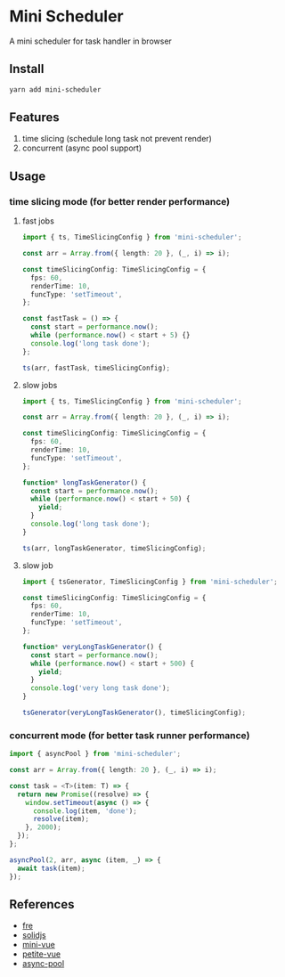 # Mini Scheduler

A mini scheduler for task handler in browser

## Install

```bash
yarn add mini-scheduler
```

## Features

1. time slicing (schedule long task not prevent render)
2. concurrent (async pool support)

## Usage

### time slicing mode (for better render performance)

1. fast jobs

    ```ts
    import { ts, TimeSlicingConfig } from 'mini-scheduler';

    const arr = Array.from({ length: 20 }, (_, i) => i);

    const timeSlicingConfig: TimeSlicingConfig = {
      fps: 60,
      renderTime: 10,
      funcType: 'setTimeout',
    };

    const fastTask = () => {
      const start = performance.now();
      while (performance.now() < start + 5) {}
      console.log('long task done');
    };

    ts(arr, fastTask, timeSlicingConfig);
    ```

2. slow jobs

    ```ts
    import { ts, TimeSlicingConfig } from 'mini-scheduler';

    const arr = Array.from({ length: 20 }, (_, i) => i);

    const timeSlicingConfig: TimeSlicingConfig = {
      fps: 60,
      renderTime: 10,
      funcType: 'setTimeout',
    };

    function* longTaskGenerator() {
      const start = performance.now();
      while (performance.now() < start + 50) {
        yield;
      }
      console.log('long task done');
    }

    ts(arr, longTaskGenerator, timeSlicingConfig);
    ```

3. slow job

    ```ts
    import { tsGenerator, TimeSlicingConfig } from 'mini-scheduler';

    const timeSlicingConfig: TimeSlicingConfig = {
      fps: 60,
      renderTime: 10,
      funcType: 'setTimeout',
    };

    function* veryLongTaskGenerator() {
      const start = performance.now();
      while (performance.now() < start + 500) {
        yield;
      }
      console.log('very long task done');
    }

    tsGenerator(veryLongTaskGenerator(), timeSlicingConfig);
    ```

### concurrent mode (for better task runner performance)

```ts
import { asyncPool } from 'mini-scheduler';

const arr = Array.from({ length: 20 }, (_, i) => i);

const task = <T>(item: T) => {
  return new Promise((resolve) => {
    window.setTimeout(async () => {
      console.log(item, 'done');
      resolve(item);
    }, 2000);
  });
};

asyncPool(2, arr, async (item, _) => {
  await task(item);
});

```

## References

- [fre](https://github.com/yisar/fre/blob/master/src/schedule.ts)
- [solidjs](https://github.com/solidjs/solid/blob/main/packages/solid/src/reactive/scheduler.ts)
- [mini-vue](https://github.com/cuixiaorui/mini-vue/blob/master/src/runtime-core/scheduler.ts)
- [petite-vue](https://github.com/vuejs/petite-vue/blob/main/src/scheduler.ts)
- [async-pool](https://github.com/rxaviers/async-pool)